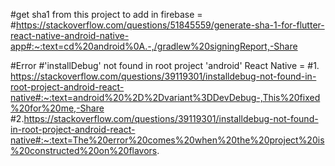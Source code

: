 #get sha1 from this project to add in firebase = #https://stackoverflow.com/questions/51845559/generate-sha-1-for-flutter-react-native-android-native-app#:~:text=cd%20android%0A.-,/gradlew%20signingReport,-Share

#Error
#'installDebug' not found in root project 'android' React Native =
#1. https://stackoverflow.com/questions/39119301/installdebug-not-found-in-root-project-android-react-native#:~:text=android%20%2D%2Dvariant%3DDevDebug-,This%20fixed%20for%20me,-Share
#2.https://stackoverflow.com/questions/39119301/installdebug-not-found-in-root-project-android-react-native#:~:text=The%20error%20comes%20when%20the%20project%20is%20constructed%20on%20flavors.
